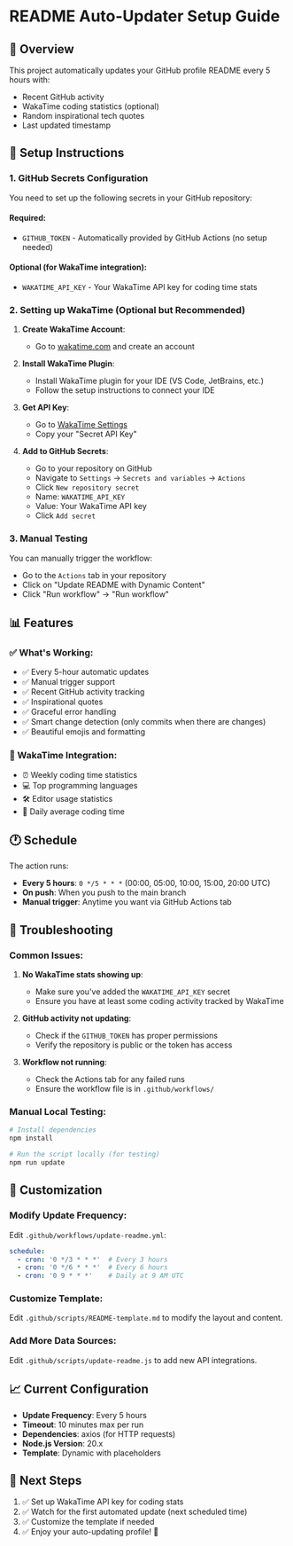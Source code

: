# README Auto-Updater Setup Guide

## 🚀 Overview

This project automatically updates your GitHub profile README every 5 hours with:
- Recent GitHub activity
- WakaTime coding statistics (optional)
- Random inspirational tech quotes
- Last updated timestamp

## 🔧 Setup Instructions

### 1. GitHub Secrets Configuration

You need to set up the following secrets in your GitHub repository:

#### Required:
- `GITHUB_TOKEN` - Automatically provided by GitHub Actions (no setup needed)

#### Optional (for WakaTime integration):
- `WAKATIME_API_KEY` - Your WakaTime API key for coding time stats

### 2. Setting up WakaTime (Optional but Recommended)

1. **Create WakaTime Account**: 
   - Go to [wakatime.com](https://wakatime.com) and create an account

2. **Install WakaTime Plugin**:
   - Install WakaTime plugin for your IDE (VS Code, JetBrains, etc.)
   - Follow the setup instructions to connect your IDE

3. **Get API Key**:
   - Go to [WakaTime Settings](https://wakatime.com/settings/account)
   - Copy your "Secret API Key"

4. **Add to GitHub Secrets**:
   - Go to your repository on GitHub
   - Navigate to `Settings` → `Secrets and variables` → `Actions`
   - Click `New repository secret`
   - Name: `WAKATIME_API_KEY`
   - Value: Your WakaTime API key
   - Click `Add secret`

### 3. Manual Testing

You can manually trigger the workflow:
- Go to the `Actions` tab in your repository
- Click on "Update README with Dynamic Content"
- Click "Run workflow" → "Run workflow"

## 📊 Features

### ✅ What's Working:
- ✅ Every 5-hour automatic updates
- ✅ Manual trigger support
- ✅ Recent GitHub activity tracking
- ✅ Inspirational quotes
- ✅ Graceful error handling
- ✅ Smart change detection (only commits when there are changes)
- ✅ Beautiful emojis and formatting

### 🔄 WakaTime Integration:
- ⏰ Weekly coding time statistics
- 💻 Top programming languages
- 🛠️ Editor usage statistics
- 📅 Daily average coding time

## 🕐 Schedule

The action runs:
- **Every 5 hours**: `0 */5 * * *` (00:00, 05:00, 10:00, 15:00, 20:00 UTC)
- **On push**: When you push to the main branch
- **Manual trigger**: Anytime you want via GitHub Actions tab

## 🐛 Troubleshooting

### Common Issues:

1. **No WakaTime stats showing up**:
   - Make sure you've added the `WAKATIME_API_KEY` secret
   - Ensure you have at least some coding activity tracked by WakaTime

2. **GitHub activity not updating**:
   - Check if the `GITHUB_TOKEN` has proper permissions
   - Verify the repository is public or the token has access

3. **Workflow not running**:
   - Check the Actions tab for any failed runs
   - Ensure the workflow file is in `.github/workflows/`

### Manual Local Testing:

```bash
# Install dependencies
npm install

# Run the script locally (for testing)
npm run update
```

## 📝 Customization

### Modify Update Frequency:
Edit `.github/workflows/update-readme.yml`:
```yaml
schedule:
  - cron: '0 */3 * * *'  # Every 3 hours
  - cron: '0 */6 * * *'  # Every 6 hours
  - cron: '0 9 * * *'    # Daily at 9 AM UTC
```

### Customize Template:
Edit `.github/scripts/README-template.md` to modify the layout and content.

### Add More Data Sources:
Edit `.github/scripts/update-readme.js` to add new API integrations.

## 📈 Current Configuration

- **Update Frequency**: Every 5 hours
- **Timeout**: 10 minutes max per run
- **Dependencies**: axios (for HTTP requests)
- **Node.js Version**: 20.x
- **Template**: Dynamic with placeholders

## 🎯 Next Steps

1. ✅ Set up WakaTime API key for coding stats
2. ✅ Watch for the first automated update (next scheduled time)
3. ✅ Customize the template if needed
4. ✅ Enjoy your auto-updating profile! 🎉